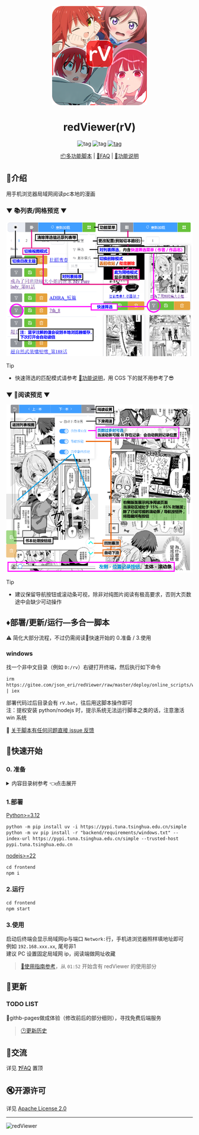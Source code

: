 <div align="center">

   <a href="https://github.com/jasoneri/ComicGUISpider" target="_blank">
    <img src="frontend/public/logo.png" alt="logo">
  </a>
  <h1 id="logo">redViewer(rV)</h1>
  <img src="https://img.shields.io/badge/-3.12%2B-brightgreen.svg?logo=python" alt="tag">
  <img src="https://img.shields.io/badge/By-Fastapi_&_vitejs-blue.svg?colorA=abcdef" alt="tag">
  <a href="https://github.com/jasoneri/redViewer/releases" target="_blank">
     <img src="https://img.shields.io/github/downloads/jasoneri/redViewer/total?style=social&logo=github" alt="tag">
  </a>

  <p align="center">
  <a href="#️部署更新运行多合一脚本">📦多功能脚本</a> | 
  <a href="https://github.com/jasoneri/redViewer/wiki/FAQ">📖FAQ</a> | 
  <a href="https://github.com/jasoneri/redViewer/wiki/Feat">🎲功能说明</a>
  </p>
</div>

## 📑介绍

用手机浏览器局域网阅读pc本地的漫画

### ▼ 📚列表/网格预览 ▼

![books_list.jpg](docs/assets/books_list.png)

> [!Tip]  
> - 快速筛选的匹配模式请参考 [🎲功能说明](https://github.com/jasoneri/redViewer/wiki/Feat)，用 CGS 下的就不用参考了😎  

### ▼ 📗阅读预览 ▼

![book.jpg](docs/assets/book.png)

> [!Tip]  
> - 建议保留导航按钮或滚动条可视，除非对纯图片阅读有极高要求，否则大页数途中会缺少可动操作  

## ♦️部署/更新/运行—多合一脚本

⚠️ 简化大部分流程，不过仍需阅读🚀快速开始的 0.准备 / 3.使用

### windows

找一个非中文目录（例如 `D:/rv`）右键打开终端，然后执行如下命令

```shell
irm https://gitee.com/json_eri/redViewer/raw/master/deploy/online_scripts/windows.ps1 | iex
```

部署代码过后目录会有 `rV.bat`，往后用这脚本操作即可  
注：提权安装 python/nodejs 时，提示系统无法运行脚本之类的话，注意激活 win 系统  

🚩 [关于脚本有任何问题直接 issue 反馈](https://github.com/jasoneri/redViewer/issues/new)

## 🚀快速开始

### 0. 准备

<details>
<summary> 内容目录树参考 👈点击展开</summary>

CGS 下载漫画<u>**并整合章节后(表漫的话)**</u>的话就是这结构，否则把漫画放进该目录的 `web` 文件夹内

```shell
D:\Comic                              
   ├── web                            # 放内容（使用`CGS`的话目录结构就是已定的，使用自定义的话就需要创建这个`web`文件夹）
   |    └── GrandBlue碧蓝之海_第62话
   |         ├── 1.jpg
   |         ├── 2.jpg
   |         ......
   └── web_handle                     # 程序创建的操作处理目录
        ├── save                      # 被保存的书
        ├── remove                    # 被移除的书
        └── record.txt                # 保存/移除/删除的记录，与`CGS.exe`的工具箱中的`已阅最新话数记录`关联
```

配置：`backend/conf.yml`中`path`的值，默认`D:\Comic`

</details>

### 1.部署

[Python>=3.12](https://python.p2hp.com/downloads/)

```shell
python -m pip install uv -i https://pypi.tuna.tsinghua.edu.cn/simple
python -m uv pip install -r "backend/requirements/windows.txt" --index-url https://pypi.tuna.tsinghua.edu.cn/simple --trusted-host pypi.tuna.tsinghua.edu.cn
```

[nodejs>=22](https://nodejs.cn/en/download)

```shell
cd frontend
npm i
```

### 2.运行

```shell
cd frontend
npm start
```

### 3.使用

启动后终端会显示局域网ip与端口 `Network:`行，手机进浏览器照样填地址即可  
例如 `192.168.xxx.xx`, 尾号非1  
建议 PC 设置固定局域网 ip，阅读端做网址收藏

> [🎥使用指南参考](https://www.veed.io/view/zh-CN/688ae765-2bfb-4deb-9495-32b24a273373?panel=comments)，从 `01:52` 开始含有 redViewer 的使用部分

## 📢更新

### TODO LIST

🔳githb-pages做成体验（修改前后的部分细则），寻找免费后端服务  

> [🕑更新历史](https://github.com/jasoneri/redViewer/wiki/Changelog)

## 💬交流

详见 [❓FAQ](https://github.com/jasoneri/redViewer/wiki/FAQ) 置顶

## 🔇开源许可

详见 [Apache License 2.0](https://github.com/jasoneri/redViewer/blob/master/LICENSE)

---

![redViewer](https://count.getloli.com/get/@comic_viewer?theme=rule34)
